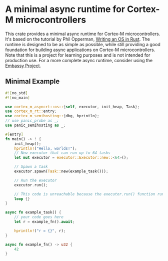 # A minimal async runtime for Cortex-M microcontrollers

This crate provides a minimal async runtime for Cortex-M microcontrollers. It's based on the tutorial by Phil Opperman,
[Writing an OS in Rust](https://os.phil-opp.com/async-await/). The runtime is designed to be as simple as possible, while
still providing a good foundation for building async applications on Cortex-M microcontrollers. Note that this is a project
for learning purposes and is not intended for production use. For a more complete async runtime, consider using the
[Embassy Project](https://embassy.dev).


## Minimal Example

```rust
#![no_std]
#![no_main]

use cortex_m_asyncrt::os::{self, executor, init_heap, Task};
use cortex_m_rt::entry;
use cortex_m_semihosting::{dbg, hprintln};
// use panic_probe as _;
use panic_semihosting as _;

#[entry]
fn main() -> ! {
    init_heap();
    hprintln!("Hello, worlds!");
    // New executor that can run up to 64 tasks
    let mut executor = executor::Executor::new::<64>();

    // Spawn a task
    executor.spawn(Task::new(example_task()));

    // Run the executor
    executor.run();

    // This code is unreachable because the executor.run() function runs tasks to completion.
    loop {}
}

async fn example_task() {
    // your code goes here
    let r = example_fn().await;

    hprintln!("r = {}", r);
}

async fn example_fn() -> u32 {
    42
}
```
